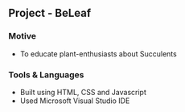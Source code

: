 ## Project - BeLeaf

### Motive

- To educate plant-enthusiasts about Succulents

### Tools & Languages

- Built using HTML, CSS and Javascript
- Used Microsoft Visual Studio IDE
